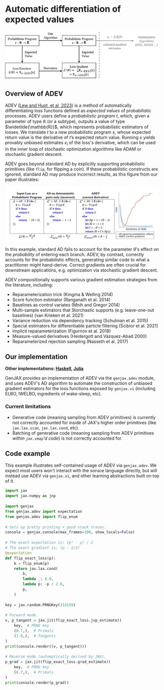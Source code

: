 # Automatic differentiation of expected values

![Overview of ADEV](../assets/img/adev-diagram.png)

## Overview of ADEV

ADEV ([Lew and Huot, et al, 2023](https://dl.acm.org/doi/abs/10.1145/3571198)) is a method of automatically differentiating loss functions defined as _expected values_ of probabilistic processes. ADEV users define a _probabilistic program_ $t$, which, given a parameter of type $\mathbb{R}$ (or a subtype), outputs a value of type $\widetilde{\mathbb{R}}$,
which represents probabilistic estimators of losses. We translate $t$ to a new probabilistic program $s$,
whose expected return value is the derivative of $t$’s expected return value. Running $s$ yields provably unbiased
estimates $x_i$ of the loss's derivative, which can be used in the inner loop of stochastic optimization algorithms like ADAM or stochastic gradient descent.

ADEV goes beyond standard AD by explicitly supporting probabilistic primitives (like `flip`, for flipping a coin). If these probabilistic constructs are ignored, standard AD may produce incorrect results, as this figure from our paper illustrates:

![Optimizing an example loss function using ADEV](../assets/img/example.png)

In this example, standard AD fails to account for the parameter $\theta$'s effect on the _probability_ of entering each branch. ADEV, by contrast, correctly accounts
for the probabilistic effects, generating similar code to what a practitioner might hand-derive. Correct
gradients are often crucial for downstream applications, e.g. optimization via stochastic gradient descent.

ADEV compositionally supports various gradient estimation strategies from the literature, including:

- Reparameterization trick (Kingma & Welling 2014)
- Score function estimator (Ranganath et al. 2014)
- Baselines as control variates (Mnih and Gregor 2014)
- Multi-sample estimators that Storchastic supports (e.g. leave-one-out baselines) (van Krieken et al. 2021)
- Variance reduction via dependency tracking (Schulman et al. 2015)
- Special estimators for differentiable particle filtering (Ścibior et al. 2021)
- Implicit reparameterization (Figurnov et al. 2018)
- Measure-valued derivatives (Heidergott and Vázquez-Abad 2000)
- Reparameterized rejection sampling (Nasseth et al. 2017)

## Our implementation

**Other implementations: [Haskell](https://github.com/probcomp/adev), [Julia](https://github.com/probcomp/ADEV.jl)**

GenJAX provides an implementation of ADEV via the `genjax.adev` module, and uses ADEV's AD algorithm to automate the construction of unbiased gradient estimators for the loss functions exposed by `genjax.vi` (including ELBO, IWELBO, ingredients of wake-sleep, etc).

### Current limitations

* Generative code (meaning sampling from ADEV primitives) is currently not correctly accounted for inside of JAX's higher order primitives (like `jax.lax.scan`, `jax.lax.cond`, etc).
* Batching of generative code (meaning sampling from ADEV primitives _within `jax.vmap`'d code_) is not correctly accounted for.

## Code example

This example illustrates self-contained usage of ADEV via `genjax.adev`. We expect most users won't interact with the soruce language directly, but will instead use ADEV via `genjax.vi`, and other learning abstractions built on top of it.

```python exec="yes" source="tabbed-left" session="ex-adev"
import jax
import jax.numpy as jnp

import genjax
from genjax.adev import expectation
from genjax.adev import flip_enum

# Sets up pretty printing + good stack traces.
console = genjax.console(max_frames=100, show_locals=False)

# The exact expectation is: (p² - p) / 2
# The exact gradient is: (p - 1/2)
@expectation
def flip_exact_loss(p):
    b = flip_enum(p)
    return jax.lax.cond(
        b,
        lambda _: 0.0,
        lambda p: -p / 2.0,
        p,
    )

key = jax.random.PRNGKey(314159)

# Forward mode.
v, p_tangent = jax.jit(flip_exact_loss.jvp_estimate)(
    key,  # PRNG key
    (0.7,),  # Primals
    (1.0,),  # Tangents
)
print(console.render((v, p_tangent)))

# Reverse mode (automatically derived by JAX).
p_grad = jax.jit(flip_exact_loss.grad_estimate)(
    key,  # PRNG key
    (0.7,),  # Primals
)
print(console.render(p_grad))
```

